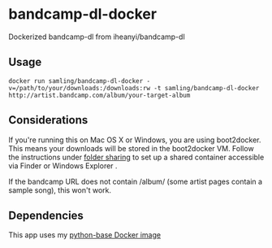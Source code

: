 bandcamp-dl-docker
==================

Dockerized bandcamp-dl from iheanyi/bandcamp-dl

## Usage

`docker run samling/bandcamp-dl-docker -v=/path/to/your/downloads:/downloads:rw -t samling/bandcamp-dl-docker http://artist.bandcamp.com/album/your-target-album`

## Considerations

If you're running this on Mac OS X or Windows, you are using boot2docker. This means your downloads will be stored in the boot2docker VM. Follow the instructions under [folder sharing](https://github.com/boot2docker/boot2docker) to set up a shared container accessible via Finder or Windows Explorer .

If the bandcamp URL does not contain /album/ (some artist pages contain a sample song), this won't work.

## Dependencies

This app uses my [python-base Docker image](https://github.com/samling/python-base)
